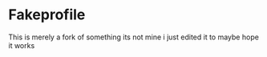 # Fakeprofile
This is merely a fork of something its not mine i just edited it to maybe hope it works
